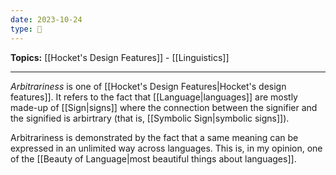 ```yaml
---
date: 2023-10-24
type: 🧠
---
```


**Topics:** [[Hocket's Design Features]] - [[Linguistics]]

---

_Arbitrariness_ is one of [[Hocket's Design Features|Hocket's design features]]. It refers to the fact that [[Language|languages]] are mostly made-up of [[Sign|signs]] where the connection between the signifier and the signified is arbirtrary (that is, [[Symbolic Sign|symbolic signs]]).

Arbitrariness is demonstrated by the fact that a same meaning can be expressed in an unlimited way across languages. This is, in my opinion, one of the [[Beauty of Language|most beautiful things about languages]].
